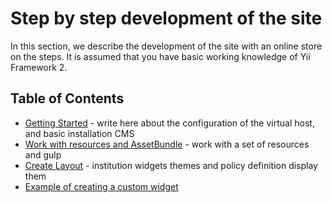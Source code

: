 # Step by step development of the site

In this section, we describe the development of the site with an online store on the steps.
It is assumed that you have basic working knowledge of Yii Framework 2.

## Table of Contents

- [Getting Started](lets-start.md) - write here about the configuration of the virtual host, and basic installation CMS
- [Work with resources and AssetBundle](asset-bundle.md) - work with a set of resources and gulp
- [Create Layout](layout.md) - institution widgets themes and policy definition display them
- [Example of creating a custom widget](create-new-widget.md)
